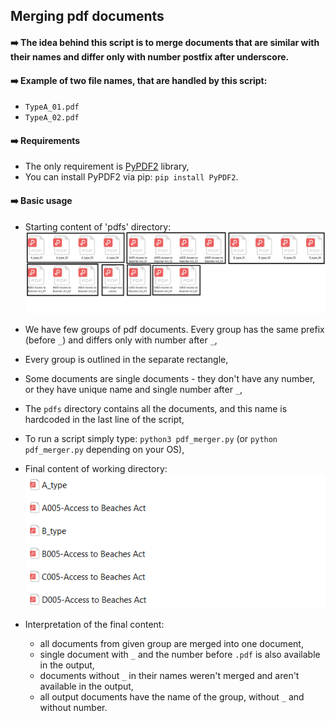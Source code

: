 ## Merging pdf documents


#### :arrow_right: The idea behind this script is to merge documents that are similar with their names and differ only with number postfix after underscore.  


#### :arrow_right: Example of two file names, that are handled by this script:  

  * `TypeA_01.pdf`
  * `TypeA_02.pdf`  

#### :arrow_right: Requirements
  * The only requirement is [PyPDF2](https://pypi.org/project/PyPDF2/) library,  
  * You can install PyPDF2 via pip: `pip install PyPDF2`.  

#### :arrow_right: Basic usage
  * Starting content of 'pdfs' directory:  
    ![mp1](screenshots/mp1.png)

  * We have few groups of pdf documents. Every group has the same prefix (before `_`) and differs only with number after `_`,  

  * Every group is outlined in the separate rectangle,  

  * Some documents are single documents - they don't have any number, or they have unique name and single number after `_`,  

  * The `pdfs` directory contains all the documents, and this name is hardcoded in the last line of the script,  

  * To run a script simply type:  `python3 pdf_merger.py` (or `python pdf_merger.py` depending on your OS),  

  * Final content of working directory:  
    ![mp2](screenshots/mp2.png)  

  * Interpretation of the final content:
      * all documents from given group are merged into one document,  
      * single document with `_` and the number before `.pdf` is also available in the output,  
      * documents without `_` in their names weren't merged and aren't available in the output,  
      * all output documents have the name of the group, without `_` and without number.
  




